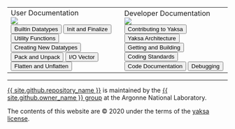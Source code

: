 <table id="table_doc" cellspacing="0" cellpadding="0">
  <tr>
    <td>
      <div class="title_doc">User Documentation</div>
      <img src="{{ site.baseurl }}/images/icon-user-doc.svg" />
      <div class="btn_stack">
        <a href="{{ site.baseurl }}/docs/Builtin-Datatypes"><button>Builtin Datatypes</button></a>
        <a href="{{ site.baseurl }}/docs/Init-and-Finalize"><button>Init and Finalize</button></a>
        <a href="{{ site.baseurl }}/docs/Utility-Functions"><button>Utility Functions</button></a>
        <a href="{{ site.baseurl }}/docs/Creating-New-Datatypes"><button>Creating New Datatypes</button></a>
        <a href="{{ site.baseurl }}/docs/Pack-and-Unpack"><button>Pack and Unpack</button></a>
        <a href="{{ site.baseurl }}/docs/IO-Vector"><button>I/O Vector</button></a>
        <a href="{{ site.baseurl }}/docs/Flatten-and-Unflatten"><button>Flatten and Unflatten</button></a>
      </div>
    </td>
    <td>
      <div class="title_doc">Developer Documentation</div>
      <img src="{{ site.baseurl }}/images/icon-dev-doc.svg" />
      <div class="btn_stack">
        <a href="{{ site.baseurl }}/docs/Yaksa-Contributor-License-Agreement"><button>Contributing to Yaksa</button></a>
        <a href="{{ site.baseurl }}/docs/Yaksa-Architecture"><button>Yaksa Architecture</button></a>
        <a href="{{ site.baseurl }}/docs/Getting-and-Building"><button>Getting and Building</button></a>
        <a href="{{ site.baseurl }}/docs/Coding-Standards"><button>Coding Standards</button></a>
        <a href="{{ site.baseurl }}/docs/Code-Documentation"><button>Code Documentation</button></a>
        <a href="{{ site.baseurl }}/docs/Debugging"><button>Debugging</button></a>
      </div>
    </td>
  </tr>
</table>


***

<a href="{{ site.github.repository_url }}">{{
site.github.repository_name }}</a> is maintained by the <a href="{{
site.github.owner_url }}">{{ site.github.owner_name }} group</a> at
the Argonne National Laboratory.

The contents of this website are &copy; 2020 under the terms of the <a
href="{{ site.github.license_url }}">yaksa license</a>.

